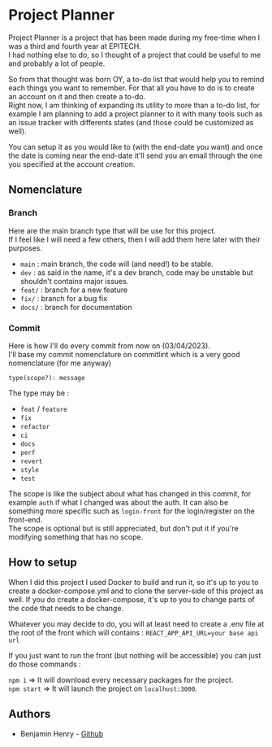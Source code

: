# Project Planner

Project Planner is a project that has been made during my free-time when I was a third and fourth year at EPITECH.</br>
I had nothing else to do, so I thought of a project that could be useful to me and probably a lot of people.

So from that thought was born OY, a to-do list that would help you to remind each things you want to remember.
For that all you have to do is to create an account on it and then create a to-do.</br>
Right now, I am thinking of expanding its utility to more than a to-do list, for example I am planning to add a project planner to it with many tools such as an issue tracker with differents states (and those could be customized as well).

You can setup it as you would like to (with the end-date you want) and once the date is coming near the end-date it'll send you an email through the one you specified at the account creation.

## Nomenclature

### Branch

Here are the main branch type that will be use for this project.</br>
If I feel like I will need a few others, then I will add them here later with their purposes.

- `main` : main branch, the code will (and need!) to be stable.
- `dev` : as said in the name, it's a dev branch, code may be unstable but shouldn't contains major issues.
- `feat/` : branch for a new feature
- `fix/` : branch for a bug fix
- `docs/` : branch for documentation

### Commit

Here is how I'll do every commit from now on (03/04/2023).</br>
I'll base my commit nomenclature on commitlint which is a very good nomenclature (for me anyway)

`type(scope?): message`

The type may be :

- `feat` / `feature`
- `fix`
- `refactor`
- `ci`
- `docs`
- `perf`
- `revert`
- `style`
- `test`

The scope is like the subject about what has changed in this commit, for example `auth` if what I changed was about the auth. It can also be something more specific such as `login-front` for the login/register on the front-end.</br>
The scope is optional but is still appreciated, but don't put it if you're modifying something that has no scope.

## How to setup

When I did this project I used Docker to build and run it, so it's up to you to create a docker-compose.yml and to clone the server-side of this project as well. If you do create a docker-compose, it's up to you to change parts of the code that needs to be change.

Whatever you may decide to do, you will at least need to create a .env file at the root of the front which will contains :
`REACT_APP_API_URL=your base api url`

If you just want to run the front (but nothing will be accessible) you can just do those commands :

`npm i` => It will download every necessary packages for the project.</br>
`npm start` => It will launch the project on `localhost:3000`.

## Authors

- Benjamin Henry - [Github](https://github.com/EternalRat)
